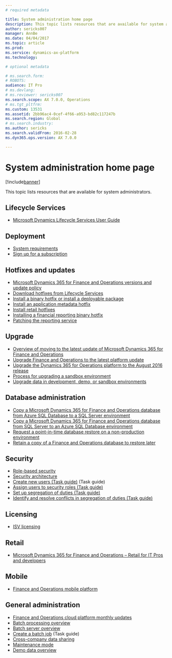 ```yaml
---
# required metadata

title: System administration home page
description: This topic lists resources that are available for system administrators.
author: sericks007
manager: AnnBe
ms.date: 04/04/2017
ms.topic: article
ms.prod: 
ms.service: dynamics-ax-platform
ms.technology: 

# optional metadata

# ms.search.form: 
# ROBOTS: 
audience: IT Pro
# ms.devlang: 
# ms.reviewer: sericks007
ms.search.scope: AX 7.0.0, Operations
# ms.tgt_pltfrm: 
ms.custom: 13531
ms.assetid: 2bb96ac4-0cef-4f66-a953-bd82c117247b
ms.search.region: Global
# ms.search.industry: 
ms.author: sericks
ms.search.validFrom: 2016-02-28
ms.dyn365.ops.version: AX 7.0.0

---
```


# System administration home page

[!include[banner](../includes/banner.md)]


This topic lists resources that are available for system administrators.

Lifecycle Services
------------------

-   [Microsoft Dynamics Lifecycle Services User Guide](../lifecycle-services/lcs-user-guide.md)

## Deployment
-   [System requirements](../get-started/system-requirements.md)
-   [Sign up for a subscription](../dev-tools/sign-up-preview-subscription.md)

## Hotfixes and updates
-   [Microsoft Dynamics 365 for Finance and Operations versions and update policy](../migration-upgrade/versions-update-policy.md)
-   [Download hotfixes from Lifecycle Services](../migration-upgrade/download-hotfix-lcs.md)
-   [Install a binary hotfix or install a deployable package](..\deployment\apply-deployable-package-system.md)
-   [Install an application metadata hotfix](..\migration-upgrade\install-metadata-hotfix-package.md)
-   [Install retail hotfixes](/dynamics365/unified-operations/retail/dev-itpro/install-retail-hotfix?toc=/dynamics365/unified-operations/dev-itpro/toc.json)
-   [Installing a financial reporting binary hotfix](..\migration-upgrade\install-financial-reporting-binary-hotfix.md)
-   [Patching the reporting service](..\migration-upgrade\patch-reporting-service-environment.md)

## Upgrade
-   [Overview of moving to the latest update of Microsoft Dynamics 365 for Finance and Operations](../migration-upgrade/upgrade-latest-update.md) 
-   [Upgrade Finance and Operations to the latest platform update](../migration-upgrade/upgrade-latest-platform-update.md)
-   [Upgrade the Dynamics 365 for Operations platform to the August 2016 release](../migration-upgrade/update-platform-each-release.md)
-   [Process for upgrading a sandbox environment](../migration-upgrade/upgrade-sandbox-environment.md)
-   [Upgrade data in development, demo, or sandbox environments](../migration-upgrade/upgrade-data-to-latest-update.md)


## Database administration
-   [Copy a Microsoft Dynamics 365 for Finance and Operations database from Azure SQL Database to a SQL Server environment](../database/copy-database-from-azure-sql-to-sql-server.md)
-   [Copy a Microsoft Dynamics 365 for Finance and Operations database from SQL Server to an Azure SQL Database environment](../database/copy-database-from-sql-server-to-azure-sql.md)
-   [Request a point-in-time database restore on a non-production environment](../database/request-point-in-time-restore.md)
-   [Retain a copy of a Finance and Operations database to restore later](../database/copy-operations-database.md)

## Security
-   [Role-based security](role-based-security.md)
-   [Security architecture](security-architecture.md)
-   [Create new users (Task guide)](http://ax.help.dynamics.com/en/wiki/create-new-users/) (Task guide)
-   [Assign users to security roles (Task guide)](http://ax.help.dynamics.com/en/wiki/assign-users-to-security-roles/)
-   [Set up segregation of duties (Task guide)](http://ax.help.dynamics.com/en/wiki/set-up-segregation-of-duties/)
-   [Identify and resolve conflicts in segregation of duties (Task guide)](http://ax.help.dynamics.com/en/wiki/identify-and-resolve-conflicts-in-segregation-of-duties/)

## Licensing
-   [ISV licensing](../dev-tools/isv-licensing.md)

## Retail
-   [Microsoft Dynamics 365 for Finance and Operations – Retail for IT Pros and developers](/dynamics365/unified-operations/retail/dev-itpro/dev-retail-home-page)

## Mobile
-   [Finance and Operations mobile platform](../mobile-apps/mobile-platform.md)

## General administration
-   [Finance and Operations cloud platform monthly updates](faq-platform-monthly-updates.md)
-   [Batch processing overview](batch-processing-overview.md)
-   [Batch server overview](batch-server-overview.md)
-   [Create a batch job](http://ax.help.dynamics.com/en/wiki/create-a-batch-job/) (Task guide)
-   [Cross-company data sharing](../sysadmin/cross-company-data-sharing.md)
-   [Maintenance mode](maintenance-mode.md)
-   [Demo data overview](../get-started/demo-data.md)







